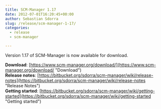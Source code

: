 ```yaml
---
title: SCM-Manager 1.17
date: 2012-07-01T16:20:45+00:00
author: Sebastian Sdorra
slug: /release/scm-manager-1-17/
categories:
  - release
  - scm-manager

---
```

Version 1.17 of SCM-Manager is now available for download.

**Download**: [https://www.scm-manager.org/download/](https://www.scm-manager.org/download/ "Download")  
**Release notes**: [https://bitbucket.org/sdorra/scm-manager/wiki/release-notes](https://bitbucket.org/sdorra/scm-manager/wiki/release-notes "Release Notes")  
**Getting started**: [https://bitbucket.org/sdorra/scm-manager/wiki/getting-started](https://bitbucket.org/sdorra/scm-manager/wiki/getting-started "Getting started")
